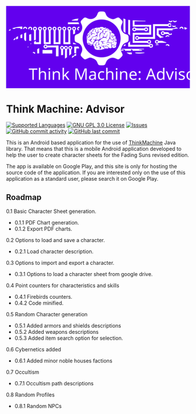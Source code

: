 <img src="./images/ThinkMachine_logo_fenix.svg" width="800" alt="Think Machine" align="middle"> 

# Think Machine: Advisor
[![Supported Languages](https://img.shields.io/badge/Supported-%F0%9F%87%AA%F0%9F%87%B8%20%F0%9F%87%AC%F0%9F%87%A7languages-blue.svg)](https://github.com/softwaremagico/ThinkMachine-Advisor/blob/master/app/src/main/res/values/strings.xml)
[![GNU GPL 3.0 License](https://img.shields.io/badge/license-GNU_GPL_3.0-brightgreen.svg)](https://github.com/softwaremagico/ThinkMachine-Advisor/blob/master/GNU_LICENSE)
[![Issues](https://img.shields.io/github/issues/softwaremagico/ThinkMachine-Advisor.svg)](https://github.com/softwaremagico/ThinkMachine-Advisor/issues)
[![GitHub commit activity](https://img.shields.io/github/commit-activity/y/softwaremagico/ThinkMachine-Advisor)](https://github.com/softwaremagico/ThinkMachine-Advisor)
[![GitHub last commit](https://img.shields.io/github/last-commit/softwaremagico/ThinkMachine-Advisor)](https://github.com/softwaremagico/ThinkMachine-Advisor)

This is an Android based application for the use of [ThinkMachine](https://softwaremagico.github.io/ThinkMachine/) Java library.  That means that this is a mobile Android application developed to help the user to create character sheets for the Fading Suns revised edition.

The app is available on Google Play, and this site is only for hosting the source code of the application. If you are interested only on the use of this application as a standard user, please search it on Google Play.

## Roadmap

0.1 Basic Character Sheet generation.
- 0.1.1 PDF Chart generation.
- 0.1.2 Export PDF charts.

0.2 Options to load and save a character.
- 0.2.1 Load character description.

0.3 Options to import and export a character.
- 0.3.1 Options to load a character sheet from google drive.

0.4 Point counters for characteristics and skills
- 0.4.1 Firebirds counters. 
- 0.4.2 Code minified.

0.5 Random Character generation
- 0.5.1 Added armors and shields descriptions
- 0.5.2 Added weapons descriptions
- 0.5.3 Added item search option for selection. 

0.6 Cybernetics added
- 0.6.1 Added minor noble houses factions

0.7 Occultism
- 0.7.1 Occultism path descriptions

0.8 Random Profiles
- 0.8.1 Random NPCs



